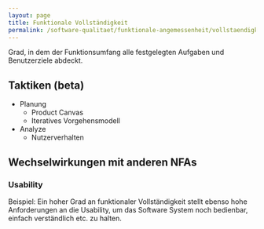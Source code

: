 ```yaml
---
layout: page
title: Funktionale Vollständigkeit
permalink: /software-qualitaet/funktionale-angemessenheit/vollstaendigkeit
---
```


Grad, in dem der Funktionsumfang alle festgelegten Aufgaben und Benutzerziele abdeckt.

## Taktiken (beta)

* Planung
  * Product Canvas
  * Iteratives Vorgehensmodell
* Analyze
  * Nutzerverhalten
  
## Wechselwirkungen mit anderen NFAs

### Usability

Beispiel:
Ein hoher Grad an funktionaler Vollständigkeit stellt ebenso hohe Anforderungen an die Usability, um das Software System noch bedienbar, einfach verständlich etc. zu halten.
